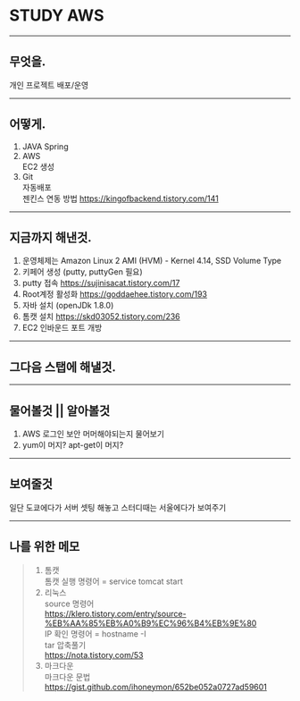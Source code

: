 # STUDY AWS

---

## 무엇을.
개인 프로젝트 배포/운영

---

## 어떻게.
1. JAVA Spring
2. AWS   
    EC2 생성
3. Git   
    자동배포    
    젠킨스 연동 방법 https://kingofbackend.tistory.com/141

---

## 지금까지 해낸것.
1. 운영체제는 Amazon Linux 2 AMI (HVM) - Kernel 4.14, SSD Volume Type
2. 키페어 생성 (putty, puttyGen 필요)
3. putty 접속 https://sujinisacat.tistory.com/17
4. Root계정 활성화 https://goddaehee.tistory.com/193
5. 자바 설치 (openJDk 1.8.0)
6. 톰캣 설치 https://skd03052.tistory.com/236
7. EC2 인바운드 포트 개방


---

## 그다음 스탭에 해낼것.






---

## 물어볼것 || 알아볼것 
1. AWS 로그인 보안 머머해야되는지 물어보기
2. yum이 머지? apt-get이 머지?

---

## 보여줄것
일단 도쿄에다가 서버 셋팅 해놓고 스터디때는 서울에다가 보여주기

---

## 나를 위한 메모   

> 1.  톰캣   
>  톰캣 실행 명령어 = service tomcat start    
> 2. 리눅스   
>   source 명령어   
    https://klero.tistory.com/entry/source-%EB%AA%85%EB%A0%B9%EC%96%B4%EB%9E%80   
>   IP 확인 명령어 = hostname -I   
>   tar 압축풀기    
    https://nota.tistory.com/53   
> 3. 마크다운   
>   마크다운 문법    
    https://gist.github.com/ihoneymon/652be052a0727ad59601







